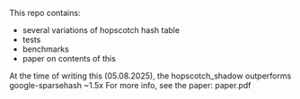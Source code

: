 This repo contains:
- several variations of hopscotch hash table
- tests
- benchmarks
- paper on contents of this

At the time of writing this (05.08.2025), the hopscotch_shadow outperforms google-sparsehash ~1.5x
For more info, see the paper: paper.pdf
